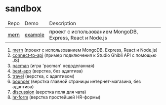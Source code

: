 # sandbox

<table>
  <thead>
    <tr>
      <td>Repo</td>
      <td>Demo</td>
      <td>Description</td>
    </tr>
  </thead>
  <tbody>
    <tr>
      <td><a href="https://github.com/yurifyodorov/mern">mern</a></td>
      <td><a href="https://mern-start-template.herokuapp.com/">example</a></td>
      <td>проект с использованием MongoDB, Express, React и Node.js</td>
    </tr>
  </tbody>
</table>

<ol>
  <li>
    <a href="https://mern-start-template.herokuapp.com/">mern</a>
    <span>(проект с использованием MongoDB, Express, React и Node.js)</span>
  </li>
  <li>
    <a href="https://yurifyodorov.github.io/sandbox/connect-to-api/">connect-to-api</a>
    <span>(пример подключения к Studio Ghibli API с помощью JS)</span>
  </li>
  <li>
    <a href="https://yurifyodorov.github.io/sandbox/pacman/">pacman</a>
    <span>(игра 'pacman' недоделанная)</span>
  </li>
  <li>
    <a href="https://yurifyodorov.github.io/sandbox/best-app/">best-app</a>
    <span>(верстка, без адаптива)</span>
  </li>
  <li>
    <a href="https://yurifyodorov.github.io/sandbox/travel/">travel</a>
    <span>(верстка, с адаптивом)</span>
  </li>
  <li>
    <a href="https://yurifyodorov.github.io/sandbox/bouncer/">bouncer</a>
    <span>(верстка главной страницы интернет-магазина, без адаптива)</span>
  </li>
  <li>
    <a href="https://yurifyodorov.github.io/sandbox/discussion/">discussion</a>
    <span>(верстка поля для чата)</span>
  </li>
  <li>
    <a href="https://yurifyodorov.github.io/sandbox/hr-form/">hr-form</a>
    <span>(верстка простейшей HR-формы)</span>
  </li>
</ol>
